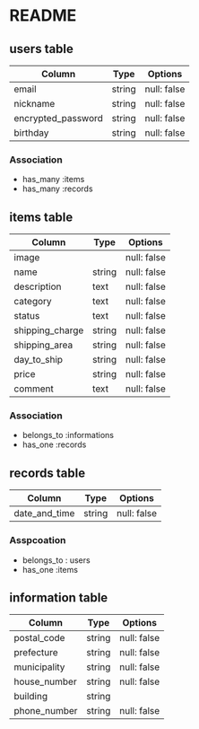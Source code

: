 # README

## users table

| Column                | Type       | Options     |
|-----------------------|------------|------------ |
| email                 | string     | null: false |
| nickname              | string     | null: false |
| encrypted_password    | string     | null: false |
| birthday              | string     | null: false |

### Association

* has_many :items
* has_many :records

## items table

| Column            | Type        | Options     |
|-------------------|-------------|-------------|
| image             |             | null: false |
| name              | string      | null: false |
| description       | text        | null: false |
| category          | text        | null: false |
| status            | text        | null: false |
| shipping_charge   | string      | null: false |
| shipping_area     | string      | null: false |
| day_to_ship       | string      | null: false |
| price             | string      | null: false |
| comment           | text        | null: false |

### Association

* belongs_to :informations
* has_one :records

## records table

| Column          | Type      | Options     |
|-----------------|-----------|-------------|
| date_and_time   | string    | null: false |

### Asspcoation

* belongs_to : users
* has_one :items

## information table

| Column        | Type    | Options     |
|---------------|---------|-------------|
| postal_code   | string  | null: false |
| prefecture    | string  | null: false |
| municipality  | string  | null: false |
| house_number  | string  | null: false |
| building      | string  |             |
| phone_number  | string  | null: false |